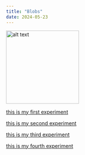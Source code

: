 ```yaml
---
title: "Blobs"
date: 2024-05-23
---
```


<img src= "/Coding-Blog/images/blobexpo1.png" alt="alt text" width="200">

[this is my first experiment](/Coding-Blog/codeExperiments/blob-expo1/index.html)

[this is my second experiment](/Coding-Blog/codeExperiments/blob-expo2/index.html)

[this is my third experiment](/Coding-Blog/codeExperiments/blob-expo3/index.html)

[this is my fourth experiment](/Coding-Blog/codeExperiments/blob-expofinal/index.html)

